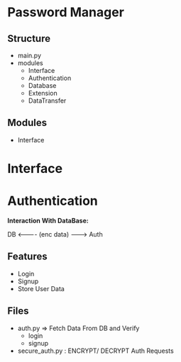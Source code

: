 # Password Manager

## Structure

- main.py
- modules
  - Interface
  - Authentication
  - Database
  - Extension
  - DataTransfer

## Modules

- Interface


# Interface


# Authentication 
**Interaction With DataBase:**

DB <---- (enc data) ---> Auth

## Features

- Login
- Signup
- Store User Data

## Files

- auth.py => Fetch Data From DB and Verify 
  - login 
  - signup
- secure_auth.py : ENCRYPT/ DECRYPT Auth Requests



